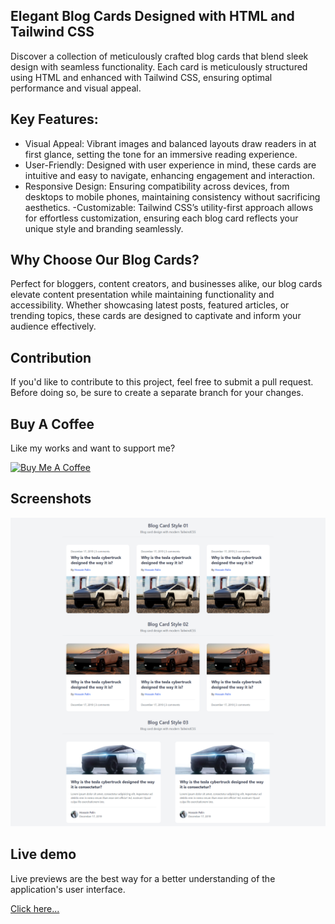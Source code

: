 ## Elegant Blog Cards Designed with HTML and Tailwind CSS

Discover a collection of meticulously crafted blog cards that blend sleek design with seamless functionality. Each card is meticulously structured using HTML and enhanced with Tailwind CSS, ensuring optimal performance and visual appeal.

## Key Features:

- Visual Appeal: Vibrant images and balanced layouts draw readers in at first glance, setting the tone for an immersive reading experience.
- User-Friendly: Designed with user experience in mind, these cards are intuitive and easy to navigate, enhancing engagement and interaction.
- Responsive Design: Ensuring compatibility across devices, from desktops to mobile phones, maintaining consistency without sacrificing aesthetics.
  -Customizable: Tailwind CSS’s utility-first approach allows for effortless customization, ensuring each blog card reflects your unique style and branding seamlessly.

## Why Choose Our Blog Cards?

Perfect for bloggers, content creators, and businesses alike, our blog cards elevate content presentation while maintaining functionality and accessibility. Whether showcasing latest posts, featured articles, or trending topics, these cards are designed to captivate and inform your audience effectively.

## Contribution

If you'd like to contribute to this project, feel free to submit a pull request. Before doing so, be sure to create a separate branch for your changes.

## Buy A Coffee

Like my works and want to support me?

<a href="https://www.buymeacoffee.com/hossainpalin" target="_blank"><img src="https://cdn.buymeacoffee.com/buttons/v2/default-blue.png" alt="Buy Me A Coffee" style="height: 45px !important;width: 162.75px !important;" ></a>

## Screenshots

![Screenshot](./images/cards.png)

## Live demo

Live previews are the best way for a better understanding of the application's user interface.

[Click here...](https://hossainpalin.github.io/Blog-Cards-TailwindCSS)
